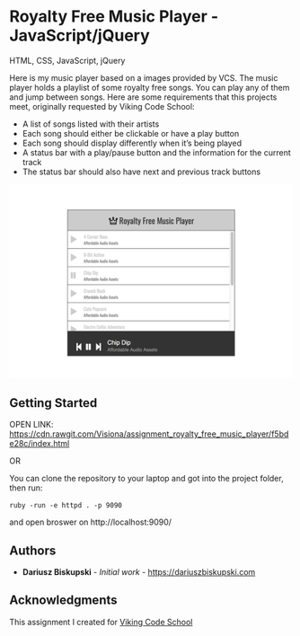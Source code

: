 # Royalty Free Music Player - JavaScript/jQuery

HTML, CSS, JavaScript, jQuery

Here is my music player based on a images provided by VCS. The music player holds a playlist of some royalty free songs. You can play any of them and jump between songs. Here are some requirements that this projects meet, originally requested by Viking Code School:
- A list of songs listed with their artists
- Each song should either be clickable or have a play button
- Each song should display differently when it’s being played
- A status bar with a play/pause button and the information for the current track
- The status bar should also have next and previous track buttons


![Music Player](music_player.png)

## Getting Started

OPEN LINK: https://cdn.rawgit.com/Visiona/assignment_royalty_free_music_player/f5bde28c/index.html

OR

You can clone the repository to your laptop and got into the project folder, then run:

```
ruby -run -e httpd . -p 9090

```

and open broswer on http://localhost:9090/

## Authors

* **Dariusz Biskupski** - *Initial work* - https://dariuszbiskupski.com


## Acknowledgments

This assignment I created for [Viking Code School](https://www.vikingcodeschool.com/)
